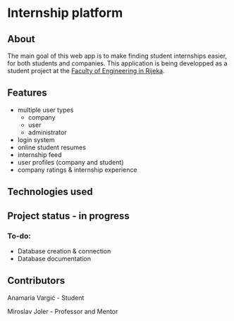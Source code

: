 # Internship platform 
## About
The main goal of this web app is to make finding student internships easier, for both students and companies. This application is being developped as a student project at the [Faculty of Engineering in Rijeka](http://www.riteh.uniri.hr/en/).

## Features
- multiple user types
  - company
  - user
  - administrator
- login system
- online student resumes
- internship feed
- user profiles (company and student)
- company ratings & internship experience

## Technologies used

## Project status - in progress
### To-do:
- Database creation & connection
- Database documentation
## Contributors
Anamaria Vargić - Student  

Miroslav Joler - Professor and Mentor
